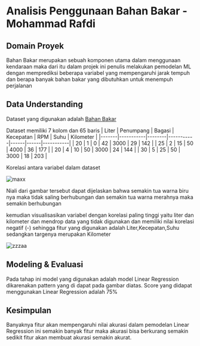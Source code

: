 # Analisis Penggunaan Bahan Bakar - Mohammad Rafdi
## Domain Proyek
Bahan Bakar merupakan sebuah komponen utama dalam menggunaan kendaraan maka dari itu dalam projek ini penulis melakukan pemodelan ML dengan memprediksi beberapa variabel yang mempengaruhi jarak tempuh dan berapa banyak bahan bakar yang dibutuhkan untuk menempuh perjalanan

## Data Understanding
Dataset yang digunakan adalah [Bahan Bakar](http://buku.dioskurn.com/buku1/ch4/)

Dataset memiliki 7 kolom dan 65 baris
| Liter | Penumpang | Bagasi | Kecepatan | RPM  | Suhu | Kilometer |
|-------|-----------|--------|-----------|------|------|-----------|
| 20    | 1         | 0      | 42        | 3000 | 29   | 142       |
| 25    | 2         | 15     | 50        | 4000 | 36   | 177       |
| 20    | 4         | 10     | 50        | 3000 | 24   | 144       |
| 30    | 5         | 25     | 50        | 3000 | 18   | 203       |

Korelasi antara variabel dalam dataset

![maxx](https://user-images.githubusercontent.com/118952537/209936541-5ca0f240-d358-4419-b7ef-10326c8d6b70.png)

Niali dari gambar tersebut dapat dijelaskan bahwa semakin tua warna biru nya maka tidak saling berhubungan dan semakin tua warna merahnya maka semakin berhubungan

kemudian visualisasikan variabel dengan korelasi paling tinggi yaitu liter dan kilometer dan mendrop data yang tidak digunakan dan memiliki nilai korelasi negatif (-)
sehingga fitur yang digunakan adalah Liter,Kecepatan,Suhu sedangkan targenya merupakan Kilometer

![zzzaa](https://user-images.githubusercontent.com/118952537/209936880-81e174bd-49ad-4605-a525-e3e0df3f7c14.png)

## Modeling & Evaluasi
Pada tahap ini model yang digunakan adalah model Linear Regression dikarenakan pattern yang di dapat pada gambar diatas.
Score yang didapat menggunakan Linear Regression adalah 75%

## Kesimpulan
Banyaknya fitur akan mempengaruhi nilai akurasi dalam pemodelan Linear Regression ini semakin banyak fitur maka akurasi bisa berkurang semakin sedikit fitur akan membuat akurasi semakin akurat.
